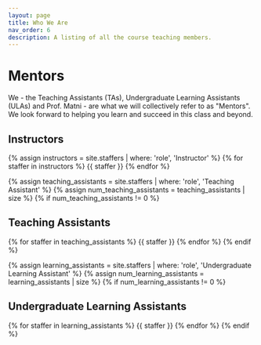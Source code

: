 ```yaml
---
layout: page
title: Who We Are
nav_order: 6
description: A listing of all the course teaching members.
---
```


# Mentors

We - the Teaching Assistants (TAs), Undergraduate Learning Assistants (ULAs) and Prof. Matni - are what we will collectively refer to as "Mentors". We look forward to helping you learn and succeed in this class and beyond.

## Instructors

{% assign instructors = site.staffers | where: 'role', 'Instructor' %}
{% for staffer in instructors %}
{{ staffer }}
{% endfor %}

{% assign teaching_assistants = site.staffers | where: 'role', 'Teaching Assistant' %}
{% assign num_teaching_assistants = teaching_assistants | size %}
{% if num_teaching_assistants != 0 %}
## Teaching Assistants
{% for staffer in teaching_assistants %}
{{ staffer }}
{% endfor %}
{% endif %}

{% assign learning_assistants = site.staffers | where: 'role', 'Undergraduate Learning Assistant' %}
{% assign num_learning_assistants = learning_assistants | size %}
{% if num_learning_assistants != 0 %}
## Undergraduate Learning Assistants
{% for staffer in learning_assistants %}
{{ staffer }}
{% endfor %}
{% endif %}
